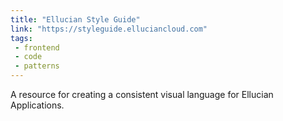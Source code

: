 ```yaml
---
title: "Ellucian Style Guide"
link: "https://styleguide.elluciancloud.com"
tags:
 - frontend
 - code
 - patterns
---
```


A resource for creating a consistent visual language for Ellucian Applications.
